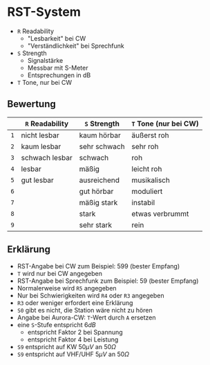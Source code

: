 # RST-System

- `R` Readability
  - "Lesbarkeit" bei CW
  - "Verständlichkeit" bei Sprechfunk
- `S` Strength
  - Signalstärke
  - Messbar mit S-Meter
  - Entsprechungen in dB
- `T` Tone, nur bei CW

## Bewertung

|     | `R` Readability | `S` Strength | `T` Tone (nur bei CW) |
| --- | --------------- | ------------ | --------------------- |
| `1` | nicht lesbar    | kaum hörbar  | äußerst roh           |
| `2` | kaum lesbar     | sehr schwach | sehr roh              |
| `3` | schwach lesbar  | schwach      | roh                   |
| `4` | lesbar          | mäßig        | leicht roh            |
| `5` | gut lesbar      | ausreichend  | musikalisch           |
| `6` |                 | gut hörbar   | moduliert             |
| `7` |                 | mäßig stark  | instabil              |
| `8` |                 | stark        | etwas verbrummt       |
| `9` |                 | sehr stark   | rein                  |

## Erklärung

- RST-Angabe bei CW zum Beispiel: 599 (bester Empfang)
- `T` wird nur bei CW angegeben
- RST-Angabe bei Sprechfunk zum Beispiel: 59 (bester Empfang)
- Normalerweise wird `R5` angegeben
- Nur bei Schwierigkeiten wird `R4` oder `R3` angegeben
- `R3` oder weniger erfordert eine Erklärung
- `S0` gibt es nicht, die Station wäre nicht zu hören
- Angabe bei Aurora-CW: `T`-Wert durch `A` ersetzen
- eine `S`-Stufe entspricht $6 dB$
  - entspricht Faktor 2 bei Spannung
  - entspricht Faktor 4 bei Leistung
- `S9` entspricht auf KW $50 \mu V$ an $50 \Omega$
- `S9` entspricht auf VHF/UHF $5 \mu V$ an $50 \Omega$
